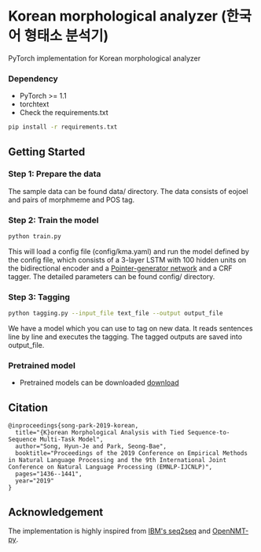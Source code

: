 # Korean morphological analyzer (한국어 형태소 분석기)

PyTorch implementation for Korean morphological analyzer

### Dependency
- PyTorch >= 1.1
- torchtext
- Check the requirements.txt

```bash
pip install -r requirements.txt
```

## Getting Started

### Step 1: Prepare the data
The sample data can be found data/ directory. The data consists of eojoel and pairs of morphmeme and POS tag.

### Step 2: Train the model
```bash
python train.py 
```
This will load a config file (config/kma.yaml) and run the model defined by the config file, 
which consists of a 3-layer LSTM with 100 hidden units on the bidirectional encoder
and a [Pointer-generator network](https://aclweb.org/anthology/P17-1099) and a CRF tagger.
The detailed parameters can be found config/ directory.

### Step 3: Tagging
```bash
python tagging.py --input_file text_file --output output_file
```
We have a model which you can use to tag on new data. It reads sentences line by line and executes the tagging.
The tagged outputs are saved into output_file.

### Pretrained model
- Pretrained models can be downloaded [download](https://drive.google.com/open?id=1uzOEZnyqlz0EJNWMDdXMCeTHecmfZg7S)


## Citation
```
@inproceedings{song-park-2019-korean,
  title="{K}orean Morphological Analysis with Tied Sequence-to-Sequence Multi-Task Model",
  author="Song, Hyun-Je and Park, Seong-Bae",
  booktitle="Proceedings of the 2019 Conference on Empirical Methods in Natural Language Processing and the 9th International Joint Conference on Natural Language Processing (EMNLP-IJCNLP)",
  pages="1436--1441",
  year="2019"
}
```

## Acknowledgement
The implementation is highly inspired from [IBM's seq2seq](https://github.com/IBM/pytorch-seq2seq)
and [OpenNMT-py](https://github.com/OpenNMT/OpenNMT-py).


